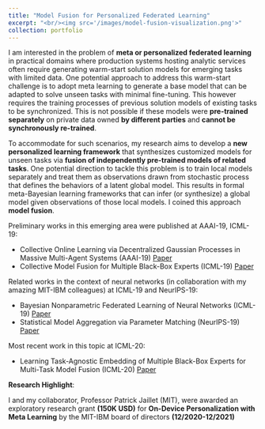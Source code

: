 ```yaml
---
title: "Model Fusion for Personalized Federated Learning"
excerpt: "<br/><img src='/images/model-fusion-visualization.png'>"
collection: portfolio
---
```


I am interested in the problem of **meta or personalized federated learning** in practical domains where production systems hosting analytic services often require generating warm-start solution models for emerging tasks with limited data. One potential approach to address this warm-start challenge is to adopt meta learning to generate a base model that can be adapted to solve unseen tasks with minimal fine-tuning. This however requires the training processes of previous solution models of existing tasks to be synchronized. This is not possible if these models were **pre-trained separately** on private data owned **by different parties** and **cannot be synchronously re-trained**.

To accommodate for such scenarios, my research aims to develop a **new personalized learning framework** that synthesizes customized models for unseen tasks via **fusion of independently pre-trained models of related tasks**. One potential direction to tackle this problem is to train local models separately and treat them as observations drawn from stochastic process that defines the behaviors of a latent global model. This results in formal meta-Bayesian learning frameworks that can infer (or synthesize) a global model given observations of those local models. I coined this approach **model fusion**.

Preliminary works in this emerging area were published at AAAI-19, ICML-19:

* Collective Online Learning via Decentralized Gaussian Processes in Massive Multi-Agent Systems (AAAI-19) [Paper](https://htnghia87.github.io/publication/aaai19)
* Collective Model Fusion for Multiple Black-Box Experts (ICML-19) [Paper](https://htnghia87.github.io/publication/icml19a)

Related works in the context of neural networks (in collaboration with my amazing MIT-IBM colleagues) at ICML-19 and NeurIPS-19:

* Bayesian Nonparametric Federated Learning of Neural Networks (ICML-19) [Paper](https://htnghia87.github.io/publication/icml19b)
* Statistical Model Aggregation via Parameter Matching (NeurIPS-19) [Paper](https://htnghia87.github.io/publication/neurips19)

Most recent work in this topic at ICML-20:

* Learning Task-Agnostic Embedding of Multiple Black-Box Experts for Multi-Task Model Fusion (ICML-20) [Paper](https://htnghia87.github.io/publication/icml20)

**Research Highlight**:

I and my collaborator, Professor Patrick Jaillet (MIT), were awarded an exploratory research grant **(150K USD)** for **On-Device Personalization with Meta Learning** by the MIT-IBM board of directors **(12/2020-12/2021)** 